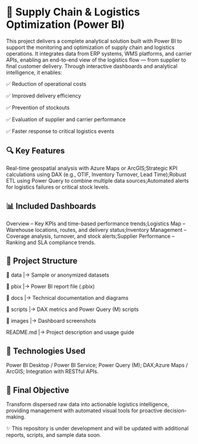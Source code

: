 # 🚚 Supply Chain & Logistics Optimization (Power BI)

This project delivers a complete analytical solution built with Power BI to support the monitoring and optimization of supply chain and logistics operations. It integrates data from ERP systems, WMS platforms, and carrier APIs, enabling an end-to-end view of the logistics flow — from supplier to final customer delivery. Through interactive dashboards and analytical intelligence, it enables:

✅ Reduction of operational costs

✅ Improved delivery efficiency

✅ Prevention of stockouts

✅ Evaluation of supplier and carrier performance

✅ Faster response to critical logistics events

## 🔍 Key Features

Real-time geospatial analysis with Azure Maps or ArcGIS;Strategic KPI calculations using DAX (e.g., OTIF, Inventory Turnover, Lead Time);Robust ETL using Power Query to combine multiple data sources;Automated alerts for logistics failures or critical stock levels.

## 📊 Included Dashboards

Overview – Key KPIs and time-based performance trends;Logistics Map – Warehouse locations, routes, and delivery status;Inventory Management – Coverage analysis, turnover, and stock alerts;Supplier Performance – Ranking and SLA compliance trends.

## 📁 Project Structure

📁 data         |→ Sample or anonymized datasets

📁 pbix         |→ Power BI report file (.pbix)

📁 docs         |→ Technical documentation and diagrams

📁 scripts      |→ DAX metrics and Power Query (M) scripts

📁 images       |→ Dashboard screenshots

README.md       |→ Project description and usage guide

## 🧰 Technologies Used

Power BI Desktop / Power BI Service; Power Query (M); DAX;Azure Maps / ArcGIS; Integration with RESTful APIs.

## 📌 Final Objective

Transform dispersed raw data into actionable logistics intelligence, providing management with automated visual tools for proactive decision-making.

✨ This repository is under development and will be updated with additional reports, scripts, and sample data soon.
